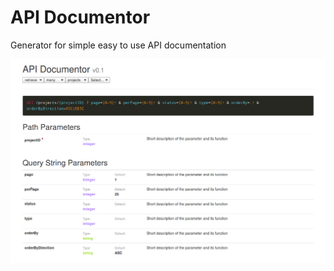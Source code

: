 # API Documentor

Generator for simple easy to use API documentation


![An example screenshot](screenshot.png)